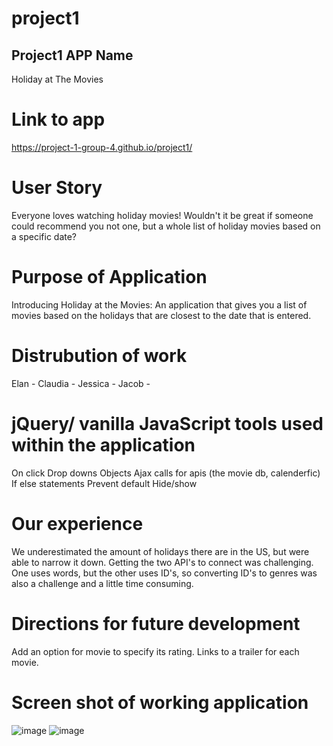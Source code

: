 # project1
## Project1  APP Name
Holiday at The Movies

# Link to app
https://project-1-group-4.github.io/project1/

# User Story
Everyone loves watching holiday movies! Wouldn't it be great if someone could recommend you not one, but a whole list of holiday movies based on a specific date?

# Purpose of Application
Introducing Holiday at the Movies: An application that gives you a list of movies based on the holidays that are closest to the date that is entered.

# Distrubution of work
Elan -
Claudia -
Jessica -
Jacob -

# jQuery/ vanilla JavaScript tools used within the application
On click
Drop downs
Objects
Ajax calls for apis (the movie db, calenderfic)
If else statements
Prevent default
Hide/show

# Our experience
We underestimated the amount of holidays there are in the US, but were able to narrow it down. Getting the two API's to connect was challenging. One uses words, but the other uses ID's, so converting ID's to genres was also a challenge and a little time consuming.

# Directions for future development
Add an option for movie to specify its rating.
Links to a trailer for each movie.


# Screen shot of working application

![image](https://user-images.githubusercontent.com/71417500/98751439-ba690780-2385-11eb-91cb-e625d38bba5c.png)
![image](https://user-images.githubusercontent.com/71417500/98751528-e1bfd480-2385-11eb-8956-194ed5f3ecb3.png)
